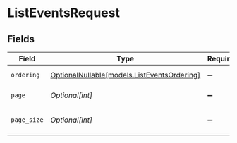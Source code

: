 # ListEventsRequest


## Fields

| Field                                                                          | Type                                                                           | Required                                                                       | Description                                                                    |
| ------------------------------------------------------------------------------ | ------------------------------------------------------------------------------ | ------------------------------------------------------------------------------ | ------------------------------------------------------------------------------ |
| `ordering`                                                                     | [OptionalNullable[models.ListEventsOrdering]](../models/listeventsordering.md) | :heavy_minus_sign:                                                             | Ordering field                                                                 |
| `page`                                                                         | *Optional[int]*                                                                | :heavy_minus_sign:                                                             | Page number                                                                    |
| `page_size`                                                                    | *Optional[int]*                                                                | :heavy_minus_sign:                                                             | Number of items per page                                                       |